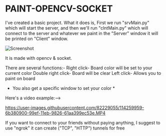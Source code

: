 # PAINT-OPENCV-SOCKET
I've created a basic project. What it does is, First we run "srvMain.py" which will start the server, and then we'll run "clntMain.py" which will connect to the server and whatever we paint in the "Server" window it will be printed on "Client" window.

![Screenshot](https://user-images.githubusercontent.com/82229055/114259774-f912f480-99ed-11eb-8b3e-626fd6d48a77.png)

It is made with opencv & socket.

There are several functions:-
Right click- Board color will be set to your current color
Double right click- Board will be clear
Left click- Allows you to paint on board
* You also get a specific window to set your color *

Here's a video example:-->

https://user-images.githubusercontent.com/82229055/114259959-6b380900-99ef-11eb-9826-61aa399ec53e.MP4

If you want to connect to your friends without paying anything, I suggest to use "ngrok" it can create ("TCP", "HTTP") tunnels for free
